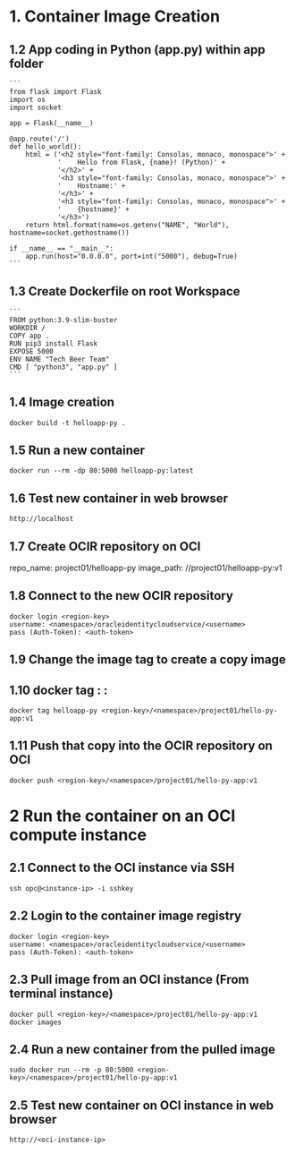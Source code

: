 # 1. Container Image Creation
## 1.2 App coding in Python (app.py) within app folder
    ```
    from flask import Flask
    import os
    import socket

    app = Flask(__name__)

    @app.route('/')
    def hello_world():
        html = ('<h2 style="font-family: Consolas, monaco, monospace">' +
                '    Hello from Flask, {name}! (Python)' +
                '</h2>' +
                '<h3 style="font-family: Consolas, monaco, monospace">' +
                '    Hostname:' +
                '</h3>' +
                '<h3 style="font-family: Consolas, monaco, monospace">' +
                '    {hostname}' +
                '</h3>')
        return html.format(name=os.getenv("NAME", "World"), hostname=socket.gethostname())

    if __name__ == "__main__":
        app.run(host="0.0.0.0", port=int("5000"), debug=True)
    ```

## 1.3 Create Dockerfile on root Workspace
    ```
    FROM python:3.9-slim-buster
    WORKDIR /
    COPY app .
    RUN pip3 install Flask
    EXPOSE 5000
    ENV NAME "Tech Beer Team"
    CMD [ "python3", "app.py" ]
    ```

## 1.4 Image creation
```
docker build -t helloapp-py .
```

## 1.5 Run a new container
```
docker run --rm -dp 80:5000 helloapp-py:latest
```

## 1.6 Test new container in web browser
```
http://localhost
```

## 1.7 Create OCIR repository on OCI
repo_name: project01/helloapp-py
image_path: <region-key>/<namespace>/project01/helloapp-py:v1

## 1.8 Connect to the new OCIR repository
```
docker login <region-key>
username: <namespace>/oracleidentitycloudservice/<username>
pass (Auth-Token): <auth-token>
```

## 1.9 Change the image tag to create a copy image
## 1.10 docker tag <source-image>:<tag> <new-image-path>:<tag>
```
docker tag helloapp-py <region-key>/<namespace>/project01/hello-py-app:v1
```

## 1.11 Push that copy into the OCIR repository on OCI
```
docker push <region-key>/<namespace>/project01/hello-py-app:v1
```

# 2 Run the container on an OCI compute instance
## 2.1 Connect to the OCI instance via SSH
```
ssh opc@<instance-ip> -i sshkey
```

## 2.2 Login to the container image registry
```
docker login <region-key>
username: <namespace>/oracleidentitycloudservice/<username>
pass (Auth-Token): <auth-token>
```

## 2.3 Pull image from an OCI instance (From terminal instance)
```
docker pull <region-key>/<namespace>/project01/hello-py-app:v1
docker images
```

## 2.4 Run a new container from the pulled image
```
sudo docker run --rm -p 80:5000 <region-key>/<namespace>/project01/hello-py-app:v1
```

## 2.5 Test new container on OCI instance in web browser
```
http://<oci-instance-ip>
```